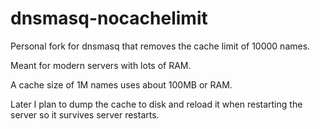 # dnsmasq-nocachelimit
Personal fork for dnsmasq that removes the cache limit of 10000 names.

Meant for modern servers with lots of RAM.

A cache size of 1M names uses about 100MB or RAM. 

Later I plan to dump the cache to disk and reload it when restarting the server
so it survives server restarts.